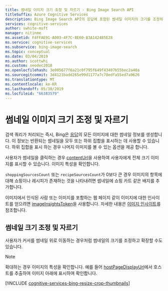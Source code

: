 ```yaml
---
title: 썸네일 이미지 크기 조정 및 자르기 - Bing Image Search API
titleSuffix: Azure Cognitive Services
description: Bing Image Search API의 응답에 포함된 썸네일 이미지의 크기를 조정하고 자릅니다.
services: cognitive-services
author: swhite-msft
manager: nitinme
ms.assetid: F4FFAE91-A003-4F7C-8E60-83A142485E28
ms.service: cognitive-services
ms.subservice: bing-image-search
ms.topic: conceptual
ms.date: 03/04/2019
ms.author: scottwhi
ms.custom: seodec2018
ms.openlocfilehash: 3e005677f6a21c0f795f649f43407b55bec2a40a
ms.sourcegitcommit: 3d4121badd265e99d1177a7c78edfa55ed7a9626
ms.translationtype: MT
ms.contentlocale: ko-KR
ms.lasthandoff: 05/30/2019
ms.locfileid: "66383579"
---
```

# <a name="resize-and-crop-thumbnail-images"></a>썸네일 이미지 크기 조정 및 자르기

검색 쿼리가 처리되는 즉시, Bing은 [응답](https://docs.microsoft.com/azure/cognitive-services/bing-image-search/concepts/bing-image-search-get-images#bing-image-search-response-format)의 모든 이미지에 대한 썸네일 정보를 생성합니다. 이 정보는 반환되는 썸네일을 모두 또는 하위 집합을 표시하는 데 사용할 수 있습니다. 하위 집합을 표시 하는 경우 나머지 이미지를 볼 수 있는 옵션을 제공 합니다.


<!-- Removing image until we can replace it with a sanatized version.
![Expanded view of thumbnail image](../bing-web-search/media/cognitive-services-bing-web-api/bing-web-image-thumbnail-expansion.PNG)
-->

사용자가 썸네일을 클릭하는 경우 [contentUrl](https://docs.microsoft.com/rest/api/cognitiveservices-bingsearch/bing-images-api-v7-reference#image-contenturl)을 사용하여 사용자에게 전체 크기 이미지를 표시할 수 있습니다. 이미지 특성을 확인합니다.

`shoppingSourcesCount` 또는 `recipeSourcesCount`가 0보다 큰 경우 이미지의 항목에 대해 쇼핑이나 레시피가 존재하는 것을 나타내려면 썸네일에 쇼핑 카트 같은 배지를 추가합니다.

<!-- this is a sanitized version but we're removing all images for now until everything is sanitized.
![Shopping sources badge](./media/cognitive-services-bing-images-api/bing-images-shopping-source.PNG)
-->

이미지에서 인식된 사람 또는 이미지를 포함하는 웹 페이지 같이 이미지에 대한 인사이트를 얻으려면 [imageInsightsToken](https://docs.microsoft.com/rest/api/cognitiveservices-bingsearch/bing-images-api-v7-reference#image-imageinsightstoken)을 사용합니다. 자세한 내용은 [이미지 인사이트](image-insights.md)를 참조합니다.

## <a name="resizing-and-cropping-thumbnails"></a>썸네일 크기 조정 및 자르기

사용자가 커서를 썸네일 위로 이동하는 경우처럼 썸네일의 크기를 조정하고 확장할 수도 있습니다.
> [!NOTE]
> 확대하는 경우 이미지의 특성을 확인합니다. 예를 들어 [hostPageDisplayUrl](https://docs.microsoft.com/rest/api/cognitiveservices-bingsearch/bing-images-api-v7-reference#image-hostpagedisplayurl)에서 호스트를 추출하여 이미지 아래에 표시하여 확인합니다.

[!INCLUDE [cognitive-services-bing-resize-crop-thumbnails](../../../includes/cognitive-services-bing-resize-crop-thumbnails.md)]
